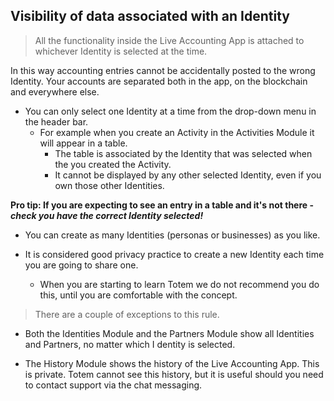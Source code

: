 ## Visibility of data associated with an Identity

> All the functionality inside the Live Accounting App is attached to whichever Identity is selected at the time.

In this way accounting entries cannot be accidentally posted to the wrong Identity. Your accounts are separated both in the app, on the blockchain and everywhere else.

* You can only select one Identity at a time from the drop-down menu in the header bar. 
    - For example when you create an Activity in the Activities Module it will appear in a table. 
        * The table is associated by the Identity that was selected when the you created the Activity. 
        * It cannot be displayed by any other selected Identity, even if you own those other Identities.

**Pro tip: If you are expecting to see an entry in a table and it's not there - _check you have the correct Identity selected!_**

* You can create as many Identities (personas or businesses) as you like. 

* It is considered good privacy practice to create a new Identity each time you are going to share one. 
    - When you are starting to learn Totem we do not recommend you do this, until you are comfortable with the concept.

> There are a couple of exceptions to this rule. 

* Both the Identities Module and the Partners Module show all Identities and Partners, no matter which I dentity is selected.

* The History Module shows the history of the Live Accounting App. This is private. Totem cannot see this history, but it is useful should you need to contact support via the chat messaging.